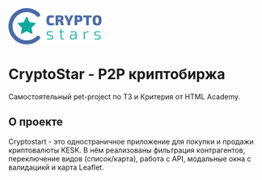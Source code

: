 ![Logo](https://raw.githubusercontent.com/SeregaGS/crypto-stars/3d40a2d30a1c6b27cc214ae3c0939a8edc2d25b2/img/svg/crypto-stars-logo.svg)

# CryptoStar - P2P криптобиржа

Самостоятельный pet-project по ТЗ и Критерия от HTML Academy.

## О проекте

Cryptostart - это одностраничное приложение для покупки и продажи криптовалюты KESK. В нём реализованы фильтрация контрагентов, переключение видов (список/карта), работа с API, модальные окна с валидацикй и карта Leaflet.
